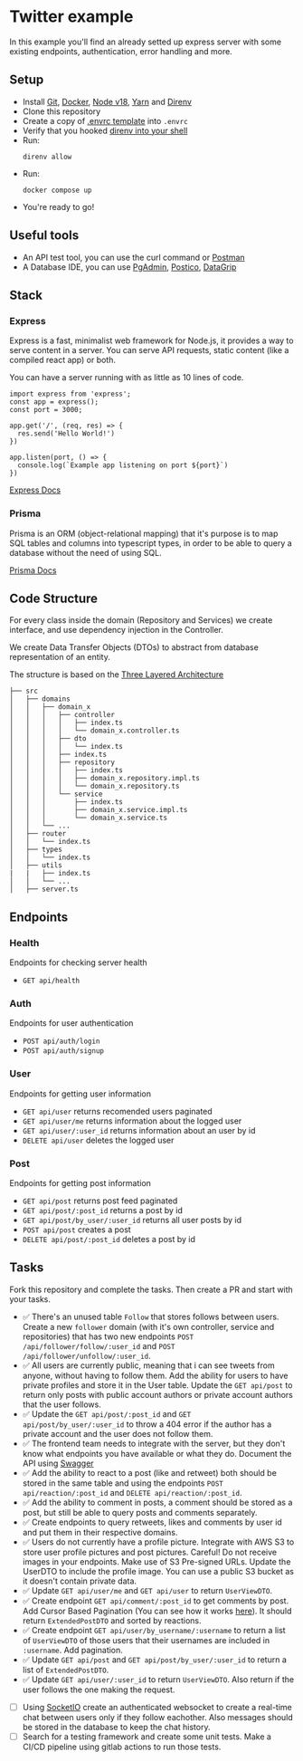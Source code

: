 # Twitter example

In this example you'll find an already setted up express server with some existing endpoints, authentication, error handling and more.

## Setup

- Install [Git](https://git-scm.com/), [Docker](https://www.docker.com/), [Node v18](https://nodejs.org/en/download/), [Yarn](https://yarnpkg.com/) and [Direnv](https://direnv.net/)
- Clone this repository
- Create a copy of [.envrc template](./.envrc.template) into `.envrc`
- Verify that you hooked [direnv into your shell](https://direnv.net/docs/hook.html)
- Run:
  ```
  direnv allow
  ```
- Run:
  ```
  docker compose up
  ```
- You're ready to go!

## Useful tools

- An API test tool, you can use the curl command or [Postman](https://www.postman.com/)
- A Database IDE, you can use [PgAdmin](https://www.pgadmin.org/), [Postico](https://eggerapps.at/postico2/), [DataGrip](https://www.jetbrains.com/datagrip/)

## Stack

### Express

Express is a fast, minimalist web framework for Node.js, it provides a way to serve content in a server. You can serve API requests, static content (like a compiled react app) or both.

You can have a server running with as little as 10 lines of code.

```
import express from 'express';
const app = express();
const port = 3000;

app.get('/', (req, res) => {
  res.send('Hello World!')
})

app.listen(port, () => {
  console.log(`Example app listening on port ${port}`)
})
```

[Express Docs](https://expressjs.com/en/4x/api.html)

### Prisma

Prisma is an ORM (object-relational mapping) that it's purpose is to map SQL tables and columns into typescript types, in order to be able to query a database without the need of using SQL.

[Prisma Docs](https://www.prisma.io/docs)

## Code Structure

For every class inside the domain (Repository and Services) we create interface, and use dependency injection in the Controller.

We create Data Transfer Objects (DTOs) to abstract from database representation of an entity.

The structure is based on the [Three Layered Architecture](https://dev.to/blindkai/backend-layered-architecture-514h)

```
├── src
│   ├── domains
│   │   ├── domain_x
│   │   │   ├── controller
│   │   │   │   ├── index.ts
│   │   │   │   └── domain_x.controller.ts
│   │   │   ├── dto
│   │   │   │   └── index.ts
│   │   │   ├── index.ts
│   │   │   ├── repository
│   │   │   │   ├── index.ts
│   │   │   │   ├── domain_x.repository.impl.ts
│   │   │   │   └── domain_x.repository.ts
│   │   │   └── service
│   │   │       ├── index.ts
│   │   │       ├── domain_x.service.impl.ts
│   │   │       └── domain_x.service.ts
│   │   └── ...
│   ├── router
│   │   └── index.ts
│   ├── types
│   │   └── index.ts
│   ├── utils
|   |   ├── index.ts
│   │   └── ...
│   ├── server.ts
```

## Endpoints

### Health

Endpoints for checking server health

- `GET api/health`

### Auth

Endpoints for user authentication

- `POST api/auth/login`
- `POST api/auth/signup`

### User

Endpoints for getting user information

- `GET api/user` returns recomended users paginated
- `GET api/user/me` returns information about the logged user
- `GET api/user/:user_id` returns information about an user by id
- `DELETE api/user` deletes the logged user

### Post

Endpoints for getting post information

- `GET api/post` returns post feed paginated
- `GET api/post/:post_id` returns a post by id
- `GET api/post/by_user/:user_id` returns all user posts by id
- `POST api/post` creates a post
- `DELETE api/post/:post_id` deletes a post by id

## Tasks

Fork this repository and complete the tasks. Then create a PR and start with your tasks.

- ✅ There's an unused table `Follow` that stores follows between users. Create a new `follower` domain (with it's own controller, service and repositories) that has two new endpoints `POST /api/follower/follow/:user_id` and `POST /api/follower/unfollow/:user_id`.
- ✅ All users are currently public, meaning that i can see tweets from anyone, without having to follow them. Add the ability for users to have private profiles and store it in the User table. Update the `GET api/post` to return only posts with public account authors or private account authors that the user follows.
- ✅ Update the `GET api/post/:post_id` and `GET api/post/by_user/:user_id` to throw a 404 error if the author has a private account and the user does not follow them.
- ✅ The frontend team needs to integrate with the server, but they don't know what endpoints you have available or what they do. Document the API using [Swagger](https://blog.logrocket.com/documenting-express-js-api-swagger/)
- ✅ Add the ability to react to a post (like and retweet) both should be stored in the same table and using the endpoints `POST api/reaction/:post_id` and `DELETE api/reaction/:post_id`.
- ✅ Add the ability to comment in posts, a comment should be stored as a post, but still be able to query posts and comments separately.
- ✅ Create endpoints to query retweets, likes and comments by user id and put them in their respective domains.
- ✅ Users do not currently have a profile picture. Integrate with AWS S3 to store user profile pictures and post pictures. Careful! Do not receive images in your endpoints. Make use of S3 Pre-signed URLs. Update the UserDTO to include the profile image. You can use a public S3 bucket as it doesn't contain private data.
- ✅ Update `GET api/user/me` and `GET api/user` to return `UserViewDTO`.
- ✅ Create endpoint `GET api/comment/:post_id` to get comments by post. Add Cursor Based Pagination (You can see how it works [here](./src/types/index.ts)). It should return `ExtendedPostDTO` and sorted by reactions.
- ✅ Create endpoint `GET api/user/by_username/:username` to return a list of `UserViewDTO` of those users that their usernames are included in `:username`. Add pagination.
- ✅ Update `GET api/post` and `GET api/post/by_user/:user_id` to return a list of `ExtendedPostDTO`.
- ✅ Update `GET api/user/:user_id` to return `UserViewDTO`. Also return if the user follows the one making the request.
- [ ] Using [SocketIO](https://socket.io/) create an authenticated websocket to create a real-time chat between users only if they follow eachother. Also messages should be stored in the database to keep the chat history.
- [ ] Search for a testing framework and create some unit tests. Make a CI/CD pipeline using gitlab actions to run those tests.
